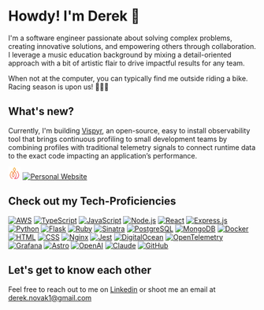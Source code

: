 # Howdy! I'm Derek 👋

I'm a software engineer passionate about solving complex problems, creating innovative solutions, and empowering others through collaboration. I leverage a music education background by mixing a detail-oriented approach with a bit of artistic flair to drive impactful results for any team.

When not at the computer, you can typically find me outside riding a bike. Racing season is upon us! 🚴🏻‍♂️

## What's new?

Currently, I'm building [Vispyr](https://vispyr.com), an open-source, easy to install observability tool that brings continuous profiling to small development teams by combining profiles with traditional telemetry signals to connect runtime data to the exact code impacting an application’s performance.

<div>
  <img src="./vispyr-flame.png" style="width: 5%" alt="Vispyr Logo" />
  <a href="https://www.vispyr.com">
    <img src="https://img.shields.io/badge/Click to learn more-FA4200?&logo=your-logo&logoColor=white" alt="Personal Website">
  </a>
</div>

## Check out my Tech-Proficiencies

[![AWS](https://img.shields.io/badge/-Amazon%20AWS-232F3E?&logo=aws&logoColor=white)](https://aws.amazon.com/)
[![TypeScript](https://img.shields.io/badge/-TypeScript-3178c6?&logo=typescript&logoColor=white)](https://www.typescriptlang.org/)
[![JavaScript](https://img.shields.io/badge/-JavaScript-f7df1e?&logo=javascript&logoColor=black)](https://developer.mozilla.org/en-US/docs/Web/JavaScript)
[![Node.js](https://img.shields.io/badge/-Node.js-339933?&logo=nodedotjs&logoColor=white)](https://nodejs.org/)
[![React](https://img.shields.io/badge/-React-61DAFB?&logo=react&logoColor=black)](https://reactjs.org/)
[![Express.js](https://img.shields.io/badge/-Express.js-000000?&logo=express&logoColor=white)](https://expressjs.com/)
[![Python](https://img.shields.io/badge/-Python-green?&logo=python&logoColor=white)](https://www.python.org/)
[![Flask](https://img.shields.io/badge/-Flask-0FB1F7?&logo=flask&logoColor=white)](https://flask.palletsprojects.com/en/stable/)
[![Ruby](https://img.shields.io/badge/-Ruby-cc342d?&logo=ruby&logoColor=white)](https://www.ruby-lang.org/)
[![Sinatra](https://img.shields.io/badge/-Sinatra-CC342D?&logo=rubysinatra&logoColor=white)](http://sinatrarb.com/)
[![PostgreSQL](https://img.shields.io/badge/-PostgreSQL-336791?&logo=postgresql&logoColor=white)](https://www.postgresql.org/)
[![MongoDB](https://img.shields.io/badge/-MongoDB-47A248?&logo=mongodb&logoColor=white)](https://www.mongodb.com/)
[![Docker](https://img.shields.io/badge/-Docker-2496ED?&logo=docker&logoColor=white)](https://www.docker.com/)
[![HTML](https://img.shields.io/badge/-HTML-E34F26?&logo=html5&logoColor=white)](https://developer.mozilla.org/en-US/docs/Web/HTML)
[![CSS](https://img.shields.io/badge/-CSS-1572B6?&logo=css&logoColor=white)](https://developer.mozilla.org/en-US/docs/Web/CSS)
[![Nginx](https://img.shields.io/badge/-Nginx-269539?&logo=nginx&logoColor=white)](https://nginx.org/)
[![Jest](https://img.shields.io/badge/-Jest-C21325?&logo=jest&logoColor=white)](https://jestjs.io/)
[![DigitalOcean](https://img.shields.io/badge/-DigitalOcean-0080FF?&logo=digitalocean&logoColor=white)](https://www.digitalocean.com/)
[![OpenTelemetry](https://img.shields.io/badge/-OpenTelemetry-f7df1e?&logo=opentelemetry&logoColor=black)](https://www.opentelemetry.io/)
[![Grafana](https://img.shields.io/badge/-Grafana-orange?&logo=grafana&logoColor=white)](https://grafana.com/oss/)
[![Astro](https://img.shields.io/badge/-Astro-00FAD5?&logo=astro&logoColor=white)](https://astro.build/)
[![OpenAI](https://img.shields.io/badge/-OpenAI-white?&logo=openai&logoColor=black)](https://openai.com/)
[![Claude](https://img.shields.io/badge/-Claude-FA9579?&logo=claude&logoColor=white)](https://claude.ai/)
[![GitHub](https://img.shields.io/badge/-GitHub-black?&logo=github&logoColor=white)](https://github.com/)

## Let's get to know each other

Feel free to reach out to me on [Linkedin](https://www.linkedin.com/in/derek-novak-2754a3289/) or shoot me an email at derek.novak1@gmail.com